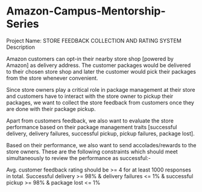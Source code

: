 # Amazon-Campus-Mentorship-Series
Project Name: STORE FEEDBACK COLLECTION AND RATING SYSTEM
Description

Amazon customers can opt-in their nearby store shop [powered by Amazon] as delivery address. The customer packages would be delivered to their chosen store shop and later the customer would pick their packages from the store whenever convenient.

Since store owners play a critical role in package management at their store and customers have to interact with the store owner to pickup their packages, we want to collect the store feedback from customers once they are done with their package pickup.

Apart from customers feedback, we also want to evaluate the store performance based on their package management traits [successful delivery, delivery failures, successful pickup, pickup failures, package lost].

Based on their performance, we also want to send accolades/rewards to the store owners. These are the following constraints which should meet simultaneously to review the performance as successful:-

Avg. customer feedback rating should be >= 4 for at least 1000 responses in total.
Successful delivery >= 98% & delivery failures <= 1% & successful pickup >= 98% & package lost <= 1%
